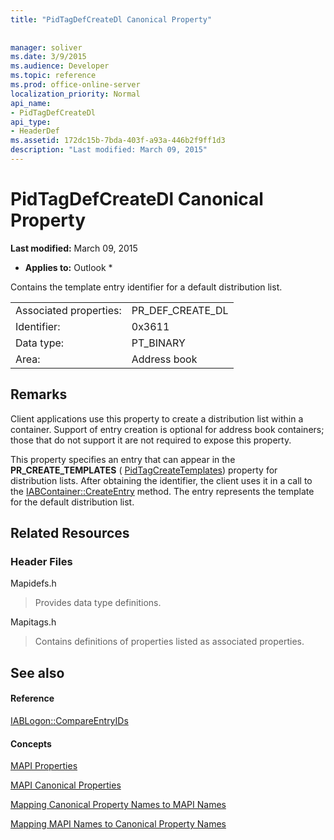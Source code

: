 ```yaml
---
title: "PidTagDefCreateDl Canonical Property"
 
 
manager: soliver
ms.date: 3/9/2015
ms.audience: Developer
ms.topic: reference
ms.prod: office-online-server
localization_priority: Normal
api_name:
- PidTagDefCreateDl
api_type:
- HeaderDef
ms.assetid: 172dc15b-7bda-403f-a93a-446b2f9ff1d3
description: "Last modified: March 09, 2015"
---
```


# PidTagDefCreateDl Canonical Property

 **Last modified:** March 09, 2015 
  
 * **Applies to:** Outlook * 
  
Contains the template entry identifier for a default distribution list. 
  
|||
|:-----|:-----|
|Associated properties:  <br/> |PR_DEF_CREATE_DL  <br/> |
|Identifier:  <br/> |0x3611  <br/> |
|Data type:  <br/> |PT_BINARY  <br/> |
|Area:  <br/> |Address book  <br/> |
   
## Remarks

Client applications use this property to create a distribution list within a container. Support of entry creation is optional for address book containers; those that do not support it are not required to expose this property. 
  
This property specifies an entry that can appear in the **PR_CREATE_TEMPLATES** ( [PidTagCreateTemplates](pidtagcreatetemplates-canonical-property.md)) property for distribution lists. After obtaining the identifier, the client uses it in a call to the [IABContainer::CreateEntry](iabcontainer-createentry.md) method. The entry represents the template for the default distribution list. 
  
## Related Resources

### Header Files

Mapidefs.h
  
> Provides data type definitions.
    
Mapitags.h
  
> Contains definitions of properties listed as associated properties.
    
## See also

#### Reference

[IABLogon::CompareEntryIDs](iablogon-compareentryids.md)
#### Concepts

[MAPI Properties](mapi-properties.md)
  
[MAPI Canonical Properties](mapi-canonical-properties.md)
  
[Mapping Canonical Property Names to MAPI Names](mapping-canonical-property-names-to-mapi-names.md)
  
[Mapping MAPI Names to Canonical Property Names](mapping-mapi-names-to-canonical-property-names.md)

